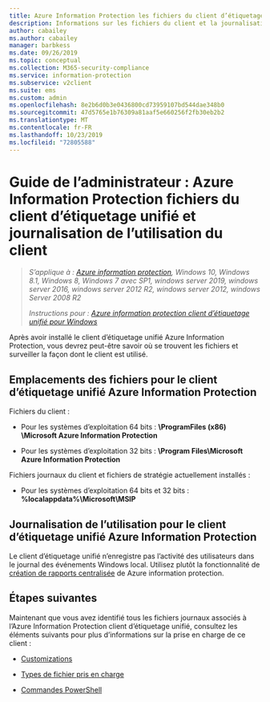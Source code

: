 ```yaml
---
title: Azure Information Protection les fichiers du client d’étiquetage unifié et la journalisation de l’utilisation
description: Informations sur les fichiers du client et la journalisation de l’utilisation pour le client d’étiquetage unifié Azure Information Protection pour Windows.
author: cabailey
ms.author: cabailey
manager: barbkess
ms.date: 09/26/2019
ms.topic: conceptual
ms.collection: M365-security-compliance
ms.service: information-protection
ms.subservice: v2client
ms.suite: ems
ms.custom: admin
ms.openlocfilehash: 8e2b6d0b3e0436800cd73959107bd544dae348b0
ms.sourcegitcommit: 47d5765e1b76309a81aaf5e660256f2fb30eb2b2
ms.translationtype: MT
ms.contentlocale: fr-FR
ms.lasthandoff: 10/23/2019
ms.locfileid: "72805588"
---
```

# <a name="admin-guide-azure-information-protection-unified-labeling-client-files-and-client-usage-logging"></a>Guide de l’administrateur : Azure Information Protection fichiers du client d’étiquetage unifié et journalisation de l’utilisation du client

>*S’applique à : [Azure information protection](https://azure.microsoft.com/pricing/details/information-protection), Windows 10, Windows 8.1, Windows 8, Windows 7 avec SP1, windows server 2019, windows server 2016, windows server 2012 R2, windows server 2012, windows Server 2008 R2*
>
> *Instructions pour : [Azure information protection client d’étiquetage unifié pour Windows](../faqs.md#whats-the-difference-between-the-azure-information-protection-client-and-the-azure-information-protection-unified-labeling-client)*

Après avoir installé le client d’étiquetage unifié Azure Information Protection, vous devrez peut-être savoir où se trouvent les fichiers et surveiller la façon dont le client est utilisé.

## <a name="file-locations-for-the-azure-information-protection-unified-labeling-client"></a>Emplacements des fichiers pour le client d’étiquetage unifié Azure Information Protection

Fichiers du client :   

- Pour les systèmes d’exploitation 64 bits : **\ProgramFiles (x86) \Microsoft Azure Information Protection**

- Pour les systèmes d’exploitation 32 bits : **\Program Files\Microsoft Azure Information Protection**

Fichiers journaux du client et fichiers de stratégie actuellement installés :

- Pour les systèmes d’exploitation 64 bits et 32 bits : **%localappdata%\Microsoft\MSIP**


## <a name="usage-logging-for-the-azure-information-protection-unified-labeling-client"></a>Journalisation de l’utilisation pour le client d’étiquetage unifié Azure Information Protection

Le client d’étiquetage unifié n’enregistre pas l’activité des utilisateurs dans le journal des événements Windows local. Utilisez plutôt la fonctionnalité de [création de rapports centralisée](../reports-aip.md) de Azure information protection. 


## <a name="next-steps"></a>Étapes suivantes
Maintenant que vous avez identifié tous les fichiers journaux associés à l’Azure Information Protection client d’étiquetage unifié, consultez les éléments suivants pour plus d’informations sur la prise en charge de ce client :

- [Customizations](clientv2-admin-guide-customizations.md)

- [Types de fichier pris en charge](clientv2-admin-guide-file-types.md)

- [Commandes PowerShell](clientv2-admin-guide-powershell.md)

